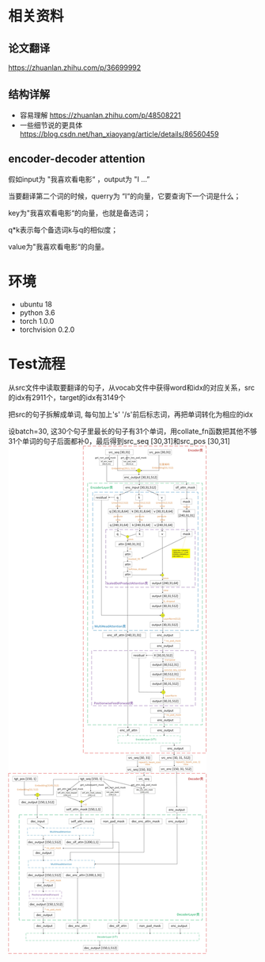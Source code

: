 # 相关资料
## 论文翻译 
https://zhuanlan.zhihu.com/p/36699992  
## 结构详解
- 容易理解 https://zhuanlan.zhihu.com/p/48508221
- 一些细节说的更具体 https://blog.csdn.net/han_xiaoyang/article/details/86560459
## encoder-decoder attention
假如input为 "我喜欢看电影“ ，output为 "I ...”

当要翻译第二个词的时候，querry为 “I“的向量，它要查询下一个词是什么；

key为"我喜欢看电影“的向量，也就是备选词；

q*k表示每个备选词k与q的相似度；

value为"我喜欢看电影“的向量。

# 环境
- ubuntu 18
- python 3.6
- torch 1.0.0
- torchvision 0.2.0

# Test流程
从src文件中读取要翻译的句子，从vocab文件中获得word和idx的对应关系，src的idx有2911个，target的idx有3149个

把src的句子拆解成单词, 每句加上's' '/s'前后标志词，再把单词转化为相应的idx

设batch=30, 这30个句子里最长的句子有31个单词，用collate_fn函数把其他不够31个单词的句子后面都补0，最后得到src_seq [30,31]和src_pos [30,31]
![](fig/test.jpg)
